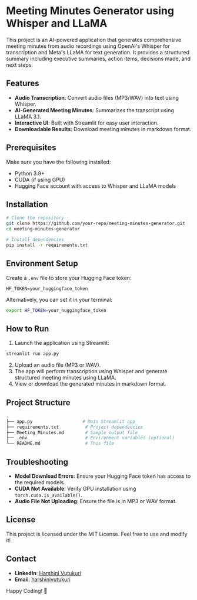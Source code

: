 # Meeting Minutes Generator using Whisper and LLaMA

This project is an AI-powered application that generates comprehensive meeting minutes from audio recordings using OpenAI's Whisper for transcription and Meta's LLaMA for text generation. It provides a structured summary including executive summaries, action items, decisions made, and next steps.

## Features
- **Audio Transcription**: Convert audio files (MP3/WAV) into text using Whisper.
- **AI-Generated Meeting Minutes**: Summarizes the transcript using LLaMA 3.1.
- **Interactive UI**: Built with Streamlit for easy user interaction.
- **Downloadable Results**: Download meeting minutes in markdown format.

## Prerequisites
Make sure you have the following installed:
- Python 3.9+
- CUDA (if using GPU)
- Hugging Face account with access to Whisper and LLaMA models

## Installation

```bash
# Clone the repository
git clone https://github.com/your-repo/meeting-minutes-generator.git
cd meeting-minutes-generator

# Install dependencies
pip install -r requirements.txt
```

## Environment Setup
Create a `.env` file to store your Hugging Face token:

```
HF_TOKEN=your_huggingface_token
```

Alternatively, you can set it in your terminal:

```bash
export HF_TOKEN=your_huggingface_token
```

## How to Run

1. Launch the application using Streamlit:

```bash
streamlit run app.py
```

2. Upload an audio file (MP3 or WAV).
3. The app will perform transcription using Whisper and generate structured meeting minutes using LLaMA.
4. View or download the generated minutes in markdown format.

## Project Structure
```bash
.
├── app.py                   # Main Streamlit app
├── requirements.txt          # Project dependencies
├── Meeting_Minutes.md        # Sample output file
├── .env                      # Environment variables (optional)
└── README.md                 # This file
```

## Troubleshooting
- **Model Download Errors**: Ensure your Hugging Face token has access to the required models.
- **CUDA Not Available**: Verify GPU installation using `torch.cuda.is_available()`.
- **Audio File Not Uploading**: Ensure the file is in MP3 or WAV format.

## License
This project is licensed under the MIT License. Feel free to use and modify it!

## Contact
- **LinkedIn**: [Harshini Vutukuri](https://www.linkedin.com/in/harshini1v/)
- **Email**: [harshinivutukuri](https://www.linkedin.com/in/harshini1v/)

Happy Coding! 🚀

